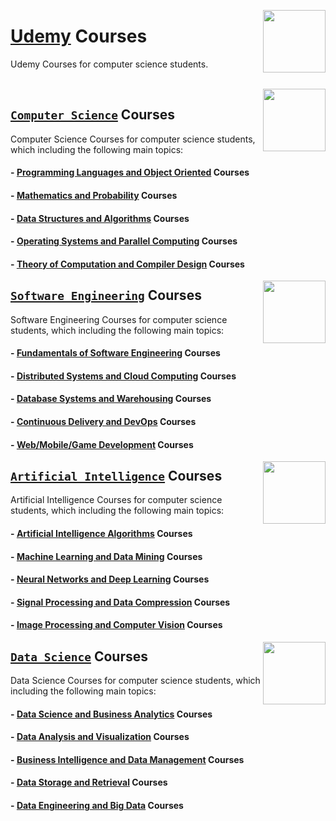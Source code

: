 <img align="right" width="100" src="https://github.com/cs-MohamedAyman/eLearning-Platforms/blob/master/logos/udemy.jpg"></img>

# [Udemy](https://www.udemy.com/) Courses
Udemy Courses for computer science students.

<br>

<img align="right" width="100" src="https://github.com/cs-MohamedAyman/cs-MohamedAyman/blob/main/repos-logos/computer-science-department.jpg">

## [`Computer Science`](https://github.com/cs-MohamedAyman/eLearning-Platforms/tree/master/Udemy-Courses/tree/master/Computer-Science/README.md) Courses
Computer Science Courses for computer science students, which including the following main topics:

#### - [Programming Languages and Object Oriented](https://github.com/cs-MohamedAyman/eLearning-Platforms/tree/master/Udemy-Courses/tree/master/Computer-Science/README.md) Courses
#### - [Mathematics and Probability](https://github.com/cs-MohamedAyman/eLearning-Platforms/tree/master/Udemy-Courses/tree/master/Computer-Science/README.md) Courses
#### - [Data Structures and Algorithms](https://github.com/cs-MohamedAyman/eLearning-Platforms/tree/master/Udemy-Courses/tree/master/Computer-Science/README.md) Courses
#### - [Operating Systems and Parallel Computing](https://github.com/cs-MohamedAyman/eLearning-Platforms/tree/master/Udemy-Courses/tree/master/Computer-Science/README.md) Courses
#### - [Theory of Computation and Compiler Design](https://github.com/cs-MohamedAyman/eLearning-Platforms/tree/master/Udemy-Courses/tree/master/Computer-Science/README.md) Courses

<img align="right" width="100" src="https://github.com/cs-MohamedAyman/cs-MohamedAyman/blob/main/repos-logos/software-engineering-department.jpg">

## [`Software Engineering`](https://github.com/cs-MohamedAyman/eLearning-Platforms/tree/master/Udemy-Courses/tree/master/Software-Engineering/README.md) Courses
Software Engineering Courses for computer science students, which including the following main topics:

#### - [Fundamentals of Software Engineering](https://github.com/cs-MohamedAyman/eLearning-Platforms/tree/master/Udemy-Courses/tree/master/Software-Engineering/README.md) Courses
#### - [Distributed Systems and Cloud Computing](https://github.com/cs-MohamedAyman/eLearning-Platforms/tree/master/Udemy-Courses/tree/master/Software-Engineering/README.md) Courses
#### - [Database Systems and Warehousing](https://github.com/cs-MohamedAyman/eLearning-Platforms/tree/master/Udemy-Courses/tree/master/Software-Engineering/README.md) Courses
#### - [Continuous Delivery and DevOps](https://github.com/cs-MohamedAyman/eLearning-Platforms/tree/master/Udemy-Courses/tree/master/Software-Engineering/README.md) Courses
#### - [Web/Mobile/Game Development](https://github.com/cs-MohamedAyman/eLearning-Platforms/tree/master/Udemy-Courses/tree/master/Software-Engineering/README.md) Courses

<img align="right" width="100" src="https://github.com/cs-MohamedAyman/cs-MohamedAyman/blob/main/repos-logos/artificial-intelligence-department.jpg">

## [`Artificial Intelligence`](https://github.com/cs-MohamedAyman/eLearning-Platforms/tree/master/Udemy-Courses/tree/master/Artificial-Intelligence/README.md) Courses
Artificial Intelligence Courses for computer science students, which including the following main topics:

#### - [Artificial Intelligence Algorithms](https://github.com/cs-MohamedAyman/eLearning-Platforms/tree/master/Udemy-Courses/tree/master/Artificial-Intelligence/README.md) Courses
#### - [Machine Learning and Data Mining](https://github.com/cs-MohamedAyman/eLearning-Platforms/tree/master/Udemy-Courses/tree/master/Artificial-Intelligence/README.md) Courses
#### - [Neural Networks and Deep Learning](https://github.com/cs-MohamedAyman/eLearning-Platforms/tree/master/Udemy-Courses/tree/master/Artificial-Intelligence/README.md) Courses
#### - [Signal Processing and Data Compression](https://github.com/cs-MohamedAyman/eLearning-Platforms/tree/master/Udemy-Courses/tree/master/Artificial-Intelligence/README.md) Courses
#### - [Image Processing and Computer Vision](https://github.com/cs-MohamedAyman/eLearning-Platforms/tree/master/Udemy-Courses/tree/master/Artificial-Intelligence/README.md) Courses

<img align="right" width="100" src="https://github.com/cs-MohamedAyman/cs-MohamedAyman/blob/main/repos-logos/data-science-department.jpg">

## [`Data Science`](https://github.com/cs-MohamedAyman/eLearning-Platforms/tree/master/Udemy-Courses/tree/master/Data-Science/README.md) Courses
Data Science Courses for computer science students, which including the following main topics:

#### - [Data Science and Business Analytics](https://github.com/cs-MohamedAyman/eLearning-Platforms/tree/master/Udemy-Courses/tree/master/Data-Science/README.md) Courses
#### - [Data Analysis and Visualization](https://github.com/cs-MohamedAyman/eLearning-Platforms/tree/master/Udemy-Courses/tree/master/Data-Science/README.md) Courses
#### - [Business Intelligence and Data Management](https://github.com/cs-MohamedAyman/eLearning-Platforms/tree/master/Udemy-Courses/tree/master/Data-Science/README.md) Courses
#### - [Data Storage and Retrieval](https://github.com/cs-MohamedAyman/eLearning-Platforms/tree/master/Udemy-Courses/tree/master/Data-Science/README.md) Courses
#### - [Data Engineering and Big Data](https://github.com/cs-MohamedAyman/eLearning-Platforms/tree/master/Udemy-Courses/tree/master/Data-Science/README.md) Courses
